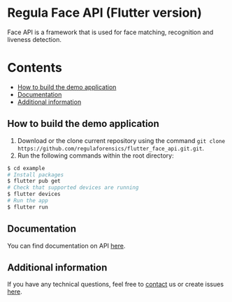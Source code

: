 # Regula Face API (Flutter version)
Face API is a framework that is used for face matching, recognition and liveness detection.

# Contents
* [How to build the demo application](#how-to-build-the-demo-application)
* [Documentation](#documentation)
* [Additional information](#additional-information)

## How to build the demo application
1. Download or the clone current repository using the command `git clone https://github.com/regulaforensics/flutter_face_api.git.git`.
2. Run the following commands within the root directory:
```bash
$ cd example
# Install packages
$ flutter pub get
# Check that supported devices are running
$ flutter devices
# Run the app
$ flutter run
```

## Documentation
You can find documentation on API [here](https://docs.regulaforensics.com/flutter-face).

## Additional information
If you have any technical questions, feel free to [contact](mailto:support@regulaforensics.com) us or create issues [here](https://github.com/regulaforensics/flutter_face_api/issues).
